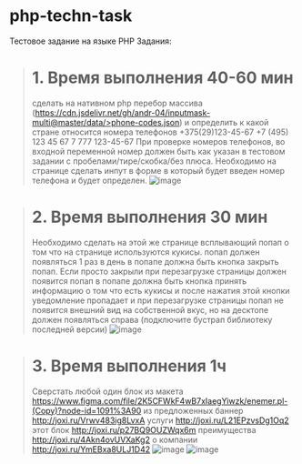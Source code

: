 # php-techn-task
 Тестовое задание на языке PHP
Задания:
># 1. Время выполнения 40-60 мин
>сделать на нативном php перебор массива (https://cdn.jsdelivr.net/gh/andr-04/inputmask-multi@master/data/>phone-codes.json) и определить к какой стране относится номера телефонов
>   +375(29)123-45-67
>   +7 (495) 123 45 67
>   7 777 123-45-67
>При проверке номеров телефонов, во входной переменной номер должен быть как указан в тестовом задании с пробелами/тире/скобка/без плюса. Необходимо на странице сделать инпут в форме в который будет введен номер телефона и будет определен. 
![image](https://github.com/BakeySounder/php-techn-task/assets/65306613/5a0b9483-e891-44ba-b776-adc9d8e636d9)

># 2. Время выполнения 30 мин
>Необходимо сделать на этой же странице всплывающий попап о том что на странице используются кукисы.
>попап должен появляться 1 раз в день
>в попапе должна быть кнопка закрыть попап. Если просто закрыли при перезагрузке страницы должен появится попап
>в попапе должна быть кнопка принять информацию о том что есть кукисы и после нажатия этой кнопки уведомление пропадает и при перезагрузке страницы попап не появится
>внешний вид на собственной вкус, но на десктопе должен появляться справа (подключите бустрап библиотеку последней версии)
![image](https://github.com/BakeySounder/php-techn-task/assets/65306613/48ffb4fc-ce4c-4d17-86bf-79ee73b9241a)

># 3. Время выполнения 1ч
>Сверстать любой один блок из макета https://www.figma.com/file/2K5CFWkF4wB7xIaegYiwzk/enemer.pl-(Copy)?node-id=1091%3A90 из предложенных 
>баннер http://joxi.ru/Vrwv483ig8LvxA 
>услуги http://joxi.ru/L21EPzvsDg1Oq2
>этот блок http://joxi.ru/p27BQ9OUZWqx6m
>преимущества http://joxi.ru/4Akn4ovUVXaKg2
>о компании http://joxi.ru/YmEBxa8ULJ1D42
![image](https://github.com/BakeySounder/php-techn-task/assets/65306613/cc8576c9-03d8-45b1-a459-600ef5afc418)
![image](https://github.com/BakeySounder/php-techn-task/assets/65306613/cfa3f1a9-ce0e-4675-95ce-192edc305d18)
